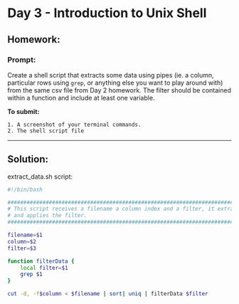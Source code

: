 # Day 3 - Introduction to Unix Shell

## Homework:

### **Prompt:**
Create a shell script that extracts some data using pipes (ie. a column, particular rows using `grep`, or anything else you want to play around with) from the same csv file from Day 2 homework. The filter should be contained within a function and include at least one variable.

**To submit:**

    1. A screenshot of your terminal commands.
    2. The shell script file

---
## Solution:
extract_data.sh script:
```bash
#!/bin/bash

#################################################################################################
# This script receives a filename a column index and a filter, it extracts the data from the file
# and applies the filter.
#################################################################################################

filename=$1
column=$2
filter=$3

function filterData {
    local filter=$1
    grep $1
}

cut -d, -f$column < $filename | sort| uniq | filterData $filter
```